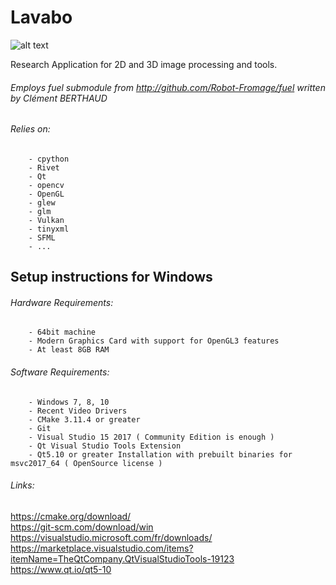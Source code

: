 # Lavabo
![alt text](https://github.com/Robot-Fromage/Lavabo/blob/master/resources/com/lavabo_100.png "Lavabo")

Research Application for 2D and 3D image processing and tools.

###### Employs fuel submodule from http://github.com/Robot-Fromage/fuel written by Clément BERTHAUD

###### Relies on:
		- cpython
		- Rivet
		- Qt
		- opencv
		- OpenGL
		- glew
		- glm
		- Vulkan
		- tinyxml
		- SFML
		- ...

## Setup instructions for Windows

###### Hardware Requirements:
		- 64bit machine
		- Modern Graphics Card with support for OpenGL3 features
		- At least 8GB RAM

###### Software Requirements:
		- Windows 7, 8, 10
		- Recent Video Drivers
		- CMake 3.11.4 or greater
		- Git
		- Visual Studio 15 2017 ( Community Edition is enough )
		- Qt Visual Studio Tools Extension
		- Qt5.10 or greater Installation with prebuilt binaries for msvc2017_64 ( OpenSource license )

###### Links:
https://cmake.org/download/  \
https://git-scm.com/download/win  \
https://visualstudio.microsoft.com/fr/downloads/  \
https://marketplace.visualstudio.com/items?itemName=TheQtCompany.QtVisualStudioTools-19123  \
https://www.qt.io/qt5-10

